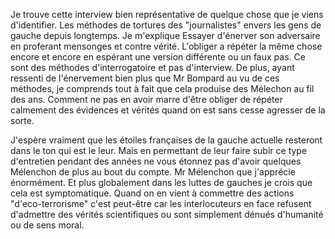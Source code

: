 
Je trouve cette interview bien représentative de quelque chose que je viens d'identifier. Les méthodes de tortures des "journalistes" envers les gens de gauche depuis longtemps. 
Je m'explique 
Essayer d'énerver son adversaire en proferant mensonges et contre vérité. 
L'obliger a répéter la même chose encore et encore en espérant une version différente ou un faux pas. 
Ce sont des méthodes d'interrogatoire et pas d'interview.
De plus, ayant ressenti de l'énervement bien plus que Mr Bompard au vu de ces méthodes, je comprends tout à fait que cela produise des Mélechon au fil des ans. 
Comment ne pas en avoir marre d'être obliger de répéter calmement des évidences et vérités quand on est sans cesse agresser de la sorte.

J'espère vraiment que les étoiles françaises de la gauche actuelle resteront dans le ton qui est le leur. 
Mais en permettant de leur faire subir ce type d'entretien pendant des années ne vous étonnez pas d'avoir quelques Mélenchon de plus au bout du compte.
Mr Mélenchon que j'apprécie énormément. 
Et plus globalement dans les luttes de gauches je crois que cela est symptomatique. 
Quand on en vient à commettre des actions "d'eco-terrorisme" c'est peut-être car les interlocuteurs en face refusent d'admettre des vérités scientifiques ou sont simplement dénués d'humanité ou de sens moral. 